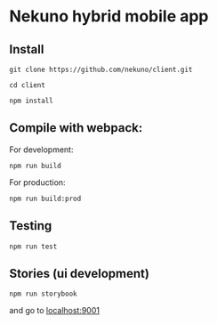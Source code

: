 # Nekuno hybrid mobile app

## Install

`git clone https://github.com/nekuno/client.git`

`cd client`

`npm install`

## Compile with webpack:

For development:

`npm run build`

For production:

`npm run build:prod`

## Testing

`npm run test`

## Stories (ui development)

`npm run storybook`

and go to [localhost:9001]()